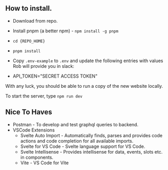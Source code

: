 
## How to install.

- Download from repo.
- Install pnpm (a better npm) - `npm install -g pnpm`
- `cd {REPO_HOME}`
- `pnpm install`
- Copy `.env-example` to `.env` and update the following entries with values Rob will provide you in slack:

- API_TOKEN="SECRET ACCESS TOKEN"

With any luck, you should be able to run a copy of the new website locally.

To start the server, type `npm run dev`

## Nice To Haves

- Postman - To develop and test graphql queries to backend.
- VSCode Extensions
  - Svelte Auto Import - Automatically finds, parses and provides code actions and code completion for all available imports.
  - Svelte for VS Code - Svelte language support for VS Code.
  - Svelte Intellisense - Provides intellisense for data, events, slots etc. in components.
  - Vite - VS Code for Vite